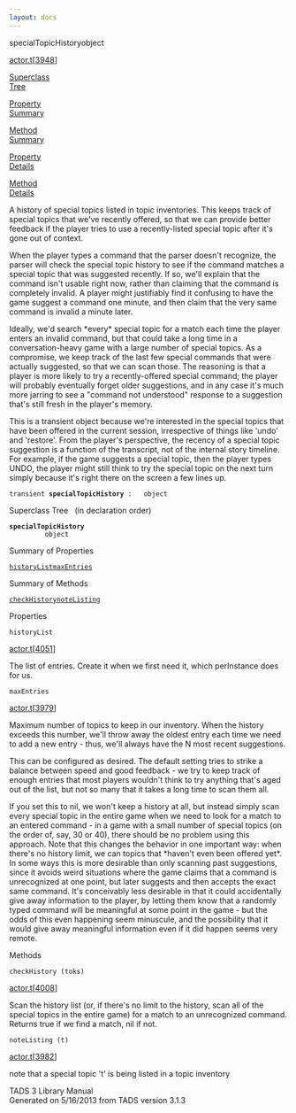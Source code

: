 ```yaml
---
layout: docs
---
```

<span class="title">specialTopicHistory</span><span class="type">object</span>

[actor.t](../file/actor.t.html)\[[3948](../source/actor.t.html#3948)\]

[Superclass  
Tree](#_SuperClassTree_)

[Property  
Summary](#_PropSummary_)

[Method  
Summary](#_MethodSummary_)

[Property  
Details](#_Properties_)

[Method  
Details](#_Methods_)

<div class="fdesc">

A history of special topics listed in topic inventories. This keeps
track of special topics that we've recently offered, so that we can
provide better feedback if the player tries to use a recently-listed
special topic after it's gone out of context.

When the player types a command that the parser doesn't recognize, the
parser will check the special topic history to see if the command
matches a special topic that was suggested recently. If so, we'll
explain that the command isn't usable right now, rather than claiming
that the command is completely invalid. A player might justifiably find
it confusing to have the game suggest a command one minute, and then
claim that the very same command is invalid a minute later.

Ideally, we'd search \*every\* special topic for a match each time the
player enters an invalid command, but that could take a long time in a
conversation-heavy game with a large number of special topics. As a
compromise, we keep track of the last few special commands that were
actually suggested, so that we can scan those. The reasoning is that a
player is more likely to try a recently-offered special command; the
player will probably eventually forget older suggestions, and in any
case it's much more jarring to see a "command not understood" response
to a suggestion that's still fresh in the player's memory.

This is a transient object because we're interested in the special
topics that have been offered in the current session, irrespective of
things like 'undo' and 'restore'. From the player's perspective, the
recency of a special topic suggestion is a function of the transcript,
not of the internal story timeline. For example, if the game suggests a
special topic, then the player types UNDO, the player might still think
to try the special topic on the next turn simply because it's right
there on the screen a few lines up.

`transient `**`specialTopicHistory`**` :   object`

</div>

<span id="_SuperClassTree_"></span>

<div class="mjhd">

<span class="hdln">Superclass Tree</span>   (in declaration order)

</div>

**`specialTopicHistory`**  
`         object`  
<span id="_PropSummary_"></span>

<div class="mjhd">

<span class="hdln">Summary of Properties</span>  

</div>

[`historyList`](#historyList)[`maxEntries`](#maxEntries)

<span id="_MethodSummary_"></span>

<div class="mjhd">

<span class="hdln">Summary of Methods</span>  

</div>

[`checkHistory`](#checkHistory)[`noteListing`](#noteListing)

<span id="_Properties_"></span>

<div class="mjhd">

<span class="hdln">Properties</span>  

</div>

<span id="historyList"></span>

`historyList`

[actor.t](../file/actor.t.html)\[[4051](../source/actor.t.html#4051)\]

<div class="desc">

The list of entries. Create it when we first need it, which perInstance
does for us.

</div>

<span id="maxEntries"></span>

`maxEntries`

[actor.t](../file/actor.t.html)\[[3979](../source/actor.t.html#3979)\]

<div class="desc">

Maximum number of topics to keep in our inventory. When the history
exceeds this number, we'll throw away the oldest entry each time we need
to add a new entry - thus, we'll always have the N most recent
suggestions.

This can be configured as desired. The default setting tries to strike a
balance between speed and good feedback - we try to keep track of enough
entries that most players wouldn't think to try anything that's aged out
of the list, but not so many that it takes a long time to scan them all.

If you set this to nil, we won't keep a history at all, but instead
simply scan every special topic in the entire game when we need to look
for a match to an entered command - in a game with a small number of
special topics (on the order of, say, 30 or 40), there should be no
problem using this approach. Note that this changes the behavior in one
important way: when there's no history limit, we can topics that
\*haven't even been offered yet\*. In some ways this is more desirable
than only scanning past suggestions, since it avoids weird situations
where the game claims that a command is unrecognized at one point, but
later suggests and then accepts the exact same command. It's conceivably
less desirable in that it could accidentally give away information to
the player, by letting them know that a randomly typed command will be
meaningful at some point in the game - but the odds of this even
happening seem minuscule, and the possibility that it would give away
meaningful information even if it did happen seems very remote.

</div>

<span id="_Methods_"></span>

<div class="mjhd">

<span class="hdln">Methods</span>  

</div>

<span id="checkHistory"></span>

`checkHistory (toks)`

[actor.t](../file/actor.t.html)\[[4008](../source/actor.t.html#4008)\]

<div class="desc">

Scan the history list (or, if there's no limit to the history, scan all
of the special topics in the entire game) for a match to an unrecognized
command. Returns true if we find a match, nil if not.

</div>

<span id="noteListing"></span>

`noteListing (t)`

[actor.t](../file/actor.t.html)\[[3982](../source/actor.t.html#3982)\]

<div class="desc">

note that a special topic 't' is being listed in a topic inventory

</div>

<div class="ftr">

TADS 3 Library Manual  
Generated on 5/16/2013 from TADS version 3.1.3

</div>

